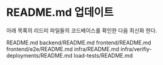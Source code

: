 # README.md 업데이트

아래 목록의 리드미 파일들의 코드베이스를 확인한 다음 최신화 한다.

README.md
backend/README.md
frontend/README.md
frontend/e2e/README.md
infra/README.md
infra/verifiy-deployments/README.md
load-tests/README.md

